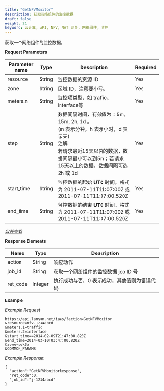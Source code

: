 ```yaml
---
title: "GetNFVMonitor"
description: 获取网络组件的监控数据
draft: false
weight: 21
keyword: 云计算, API, NFV, NAT 网关, 网络组件, 监控
---
```




获取一个网络组件的监控数据。

**Request Parameters**

| Parameter name | Type | Description | Required |
| --- | --- | --- | --- |
| resource | String | 监控数据的资源 ID | Yes |
| zone | String | 区域 ID，注意要小写。 | Yes |
| meters.n | String | 监控项类型，如 traffic、interface等 | Yes |
| step | String | 数据间隔时间，有效值为：5m, 15m, 2h, 1d 。<br/>(m 表示分钟，h 表示小时，d 表示天)<br/>注解<br/>若请求最近15天以内的数据，数据间隔最小可以到5m；若请求15天以上的数据，数据间隔可选2h 或 1d | Yes |
| start_time | String | 监控数据的起始 **UTC** 时间，格式为 2011-07-11T11:07:00Z 或 2011-07-11T11:07:00.520Z | Yes |
| end_time | String | 监控数据的结束 **UTC** 时间，格式为 2011-07-11T11:07:00Z 或 2011-07-11T11:07:00.520Z | Yes |

[_公共参数_](../../get_api/parameters/)

**Response Elements**

| Name | Type | Description |
| --- | --- | --- |
| action | String | 响应动作 |
| job_id | String | 获取一个网络组件的监控数据 job ID 号 |
| ret_code | Integer | 执行成功与否，0 表示成功，其他值则为错误代码 |

**Example**

_Example Request_

```
https://api.lanyun.net/iaas/?action=GetNFVMonitor
&resource=nfv-1234abcd
&meters.1=traffic
&meters.2=interface
&start_time==2014-02-09T21:47:00.820Z
&end_time=2014-02-10T03:47:00.820Z
&zone=pek3a
&COMMON_PARAMS
```

_Example Response_:

```
{
  "action":"GetNFVMonitorResponse",
  "ret_code":0,
  "job_id":"j-1234abcd"
}
```
